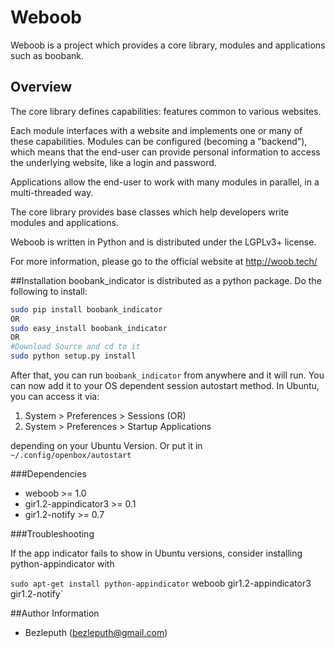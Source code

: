 Weboob
==========

Weboob is a project which provides a core library, modules and applications
such as boobank.

Overview
--------

The core library defines capabilities: features common to various websites.

Each module interfaces with a website and implements one or many of these
capabilities. Modules can be configured (becoming a "backend"), which means
that the end-user can provide personal information to access the underlying
website, like a login and password.

Applications allow the end-user to work with many modules in parallel,
in a multi-threaded way.

The core library provides base classes which help developers write
modules and applications.

Weboob is written in Python and is distributed under the LGPLv3+ license.

For more information, please go to the official website at http://woob.tech/


##Installation
boobank_indicator is distributed as a python package. Do the following to install:

``` sh
sudo pip install boobank_indicator
OR
sudo easy_install boobank_indicator
OR
#Download Source and cd to it
sudo python setup.py install
```

After that, you can run `boobank_indicator` from anywhere and it will run. You can
now add it to your OS dependent session autostart method. In Ubuntu, you can
access it via:

1. System > Preferences > Sessions
(OR)
2. System > Preferences > Startup Applications

depending on your Ubuntu Version. Or put it in `~/.config/openbox/autostart`

###Dependencies

  - weboob >= 1.0
  - gir1.2-appindicator3 >= 0.1
  - gir1.2-notify >= 0.7

###Troubleshooting

If the app indicator fails to show in Ubuntu versions, consider installing
python-appindicator with

`sudo apt-get install python-appindicator` weboob gir1.2-appindicator3 gir1.2-notify`

##Author Information
- Bezleputh (<bezleputh@gmail.com>)
